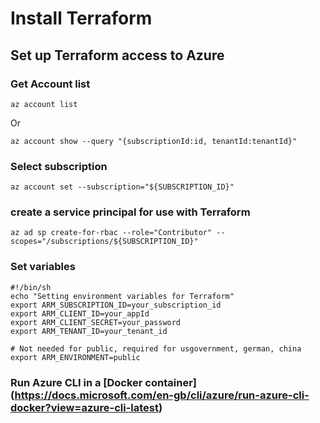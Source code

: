 # Install Terraform

## Set up Terraform access to Azure

### Get Account list 
```
az account list
```
Or 
```
az account show --query "{subscriptionId:id, tenantId:tenantId}"
```
### Select subscription
```
az account set --subscription="${SUBSCRIPTION_ID}"
```
### create a service principal for use with Terraform
```
az ad sp create-for-rbac --role="Contributor" --scopes="/subscriptions/${SUBSCRIPTION_ID}"
```

### Set variables
```
#!/bin/sh
echo "Setting environment variables for Terraform"
export ARM_SUBSCRIPTION_ID=your_subscription_id
export ARM_CLIENT_ID=your_appId
export ARM_CLIENT_SECRET=your_password
export ARM_TENANT_ID=your_tenant_id

# Not needed for public, required for usgovernment, german, china
export ARM_ENVIRONMENT=public
```

### Run Azure CLI in a [Docker container] (https://docs.microsoft.com/en-gb/cli/azure/run-azure-cli-docker?view=azure-cli-latest)
